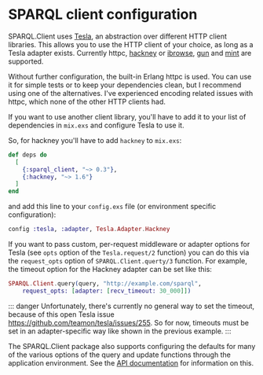 # SPARQL client configuration

SPARQL.Client uses [Tesla](https://github.com/teamon/tesla), an abstraction over different HTTP client libraries. This allows you to use the HTTP client of your choice, as long as a Tesla adapter exists. Currently httpc, [hackney](https://github.com/benoitc/hackney) or [ibrowse](https://github.com/cmullaparthi/ibrowse), [gun](https://github.com/ninenines/gun) and [mint](https://github.com/elixir-mint/mint) are supported. 

Without further configuration, the built-in Erlang httpc is used. You can use it for simple tests or to keep your dependencies clean, but I recommend using one of the alternatives. I've experienced encoding related issues with httpc, which none of the other HTTP clients had.

If you want to use another client library, you'll have to add it to your list of dependencies in `mix.exs` and configure Tesla to use it.

So, for hackney you'll have to add `hackney` to `mix.exs`:

```elixir
def deps do
  [
    {:sparql_client, "~> 0.3"},
    {:hackney, "~> 1.6"}
  ]
end
```

and add this line to your `config.exs` file (or environment specific configuration):

```elixir
config :tesla, :adapter, Tesla.Adapter.Hackney
```


If you want to pass custom, per-request middleware or adapter options for Tesla (see `opts` option of the `Tesla.request/2` function) you can do this via the `request_opts` option of `SPARQL.Client.querty/3` function. For example, the timeout option for the Hackney adapter can be set like this:

```elixir
SPARQL.Client.query(query, "http://example.com/sparql",
    request_opts: [adapter: [recv_timeout: 30_000]])
```

::: danger
Unfortunately, there's currently no general way to set the timeout, because of this open Tesla issue <https://github.com/teamon/tesla/issues/255>. So for now, timeouts must be set in an adapter-specific way like shown in the previous example.
:::

The SPARQL.Client package also supports configuring the defaults for many of the various options of the query and update functions through the application environment. See the [API documentation](http://hexdocs.pm/sparql_client/SPARQL.Client.html) for information on this.

